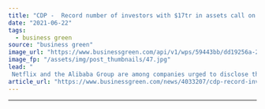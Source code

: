 ```yaml
---
title: "CDP -  Record number of investors with $17tr in assets call on corporates to disclose environmental data"
date: "2021-06-22"
tags: 
  - business green
source: "business green"
image_url: "https://www.businessgreen.com/api/v1/wps/59443bb/dd19256a-2b38-4489-a60d-f7ca03d74236/6/iw-climate-change-solar-power-033-185x114.jpg"
image_fp: "/assets/img/post_thumbnails/47.jpg"
lead: "
 Netflix and the Alibaba Group are among companies urged to disclose their environmental data by fast-growing coalition of investors ..."
article_url: "https://www.businessgreen.com/news/4033207/cdp-record-investors-usd17tr-assets-corporates-disclose-environmental"
---
```


---
